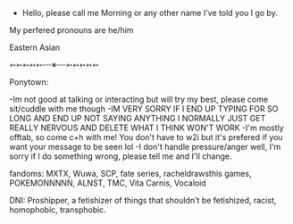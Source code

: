 - Hello, please call me Morning or any other name I've told you I go by.

My perfered pronouns are he/him

Eastern Asian

➳➳➳➳➳┄┄※┄┄➳➳➳➳➳

 
 Ponytown:
 
-Im not good at talking or interacting but will try my best, please come sit/cuddle with me though
-IM VERY SORRY IF I END UP TYPING FOR SO LONG AND END UP NOT SAYING ANYTHING I NORMALLY JUST GET REALLY NERVOUS AND DELETE WHAT I THINK WON'T WORK
-I'm mostly offtab, so come c+h with me! You don't have to w2i but it's prefered if you want your message to be seen lol
-I don't handle pressure/anger well, I'm sorry if I do something wrong, please tell me and I'll change.


fandoms: MXTX, Wuwa, SCP, fate series, racheldrawsthis games, POKEMONNNNN, ALNST, TMC, Vita Carnis, Vocaloid


DNI: Proshipper, a fetishizer of things that shouldn't be fetishized, racist, homophobic, transphobic.
